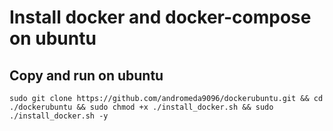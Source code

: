 # Install docker and docker-compose on ubuntu
## Copy and run on ubuntu
```
sudo git clone https://github.com/andromeda9096/dockerubuntu.git && cd ./dockerubuntu && sudo chmod +x ./install_docker.sh && sudo ./install_docker.sh -y
```

